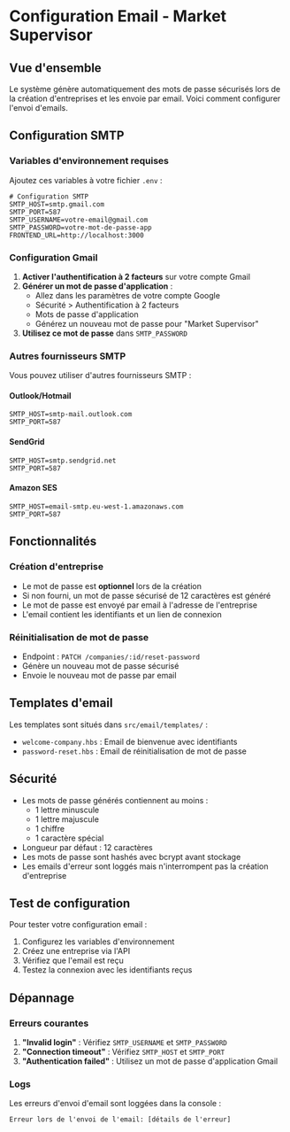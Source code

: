 # Configuration Email - Market Supervisor

## Vue d'ensemble

Le système génère automatiquement des mots de passe sécurisés lors de la création d'entreprises et les envoie par email. Voici comment configurer l'envoi d'emails.

## Configuration SMTP

### Variables d'environnement requises

Ajoutez ces variables à votre fichier `.env` :

```env
# Configuration SMTP
SMTP_HOST=smtp.gmail.com
SMTP_PORT=587
SMTP_USERNAME=votre-email@gmail.com
SMTP_PASSWORD=votre-mot-de-passe-app
FRONTEND_URL=http://localhost:3000
```

### Configuration Gmail

1. **Activer l'authentification à 2 facteurs** sur votre compte Gmail
2. **Générer un mot de passe d'application** :
   - Allez dans les paramètres de votre compte Google
   - Sécurité > Authentification à 2 facteurs
   - Mots de passe d'application
   - Générez un nouveau mot de passe pour "Market Supervisor"
3. **Utilisez ce mot de passe** dans `SMTP_PASSWORD`

### Autres fournisseurs SMTP

Vous pouvez utiliser d'autres fournisseurs SMTP :

#### Outlook/Hotmail
```env
SMTP_HOST=smtp-mail.outlook.com
SMTP_PORT=587
```

#### SendGrid
```env
SMTP_HOST=smtp.sendgrid.net
SMTP_PORT=587
```

#### Amazon SES
```env
SMTP_HOST=email-smtp.eu-west-1.amazonaws.com
SMTP_PORT=587
```

## Fonctionnalités

### Création d'entreprise
- Le mot de passe est **optionnel** lors de la création
- Si non fourni, un mot de passe sécurisé de 12 caractères est généré
- Le mot de passe est envoyé par email à l'adresse de l'entreprise
- L'email contient les identifiants et un lien de connexion

### Réinitialisation de mot de passe
- Endpoint : `PATCH /companies/:id/reset-password`
- Génère un nouveau mot de passe sécurisé
- Envoie le nouveau mot de passe par email

## Templates d'email

Les templates sont situés dans `src/email/templates/` :
- `welcome-company.hbs` : Email de bienvenue avec identifiants
- `password-reset.hbs` : Email de réinitialisation de mot de passe

## Sécurité

- Les mots de passe générés contiennent au moins :
  - 1 lettre minuscule
  - 1 lettre majuscule
  - 1 chiffre
  - 1 caractère spécial
- Longueur par défaut : 12 caractères
- Les mots de passe sont hashés avec bcrypt avant stockage
- Les emails d'erreur sont loggés mais n'interrompent pas la création d'entreprise

## Test de configuration

Pour tester votre configuration email :

1. Configurez les variables d'environnement
2. Créez une entreprise via l'API
3. Vérifiez que l'email est reçu
4. Testez la connexion avec les identifiants reçus

## Dépannage

### Erreurs courantes

1. **"Invalid login"** : Vérifiez `SMTP_USERNAME` et `SMTP_PASSWORD`
2. **"Connection timeout"** : Vérifiez `SMTP_HOST` et `SMTP_PORT`
3. **"Authentication failed"** : Utilisez un mot de passe d'application Gmail

### Logs

Les erreurs d'envoi d'email sont loggées dans la console :
```
Erreur lors de l'envoi de l'email: [détails de l'erreur]
``` 